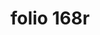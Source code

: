 ---
layout: edition
title: folio 168r
manuscript: Turin, Biblioteca Nazionale, MS N.III.19
sigla: T
iip: t168r.tif
milestone: 335
---